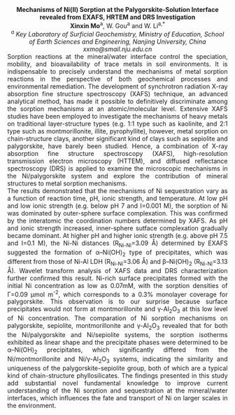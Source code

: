 <center><strong>Mechanisms of Ni(Ⅱ) Sorption at the Palygorskite-Solution Interface
revealed from EXAFS, HRTEM and DRS Investigation</strong>
<center><strong>Xinxin Mo</strong><sup>a</sup>, W. Gou<sup>a</sup> and W. Li<sup>a,*</sup>


<center><i><sup>a</sup> Key Laboratory of Surficial Geochemistry, Ministry of Education, School of Earth Sciences and Engineering, Nanjing University, China</i>

<center><i>xxmo@smail.nju.edu.cn</i>
<center style=text-align:justify>Sorption reactions at the mineral/water interface control the
speciation, mobility, and bioavailability of trace metals in soil
environments. It is indispensable to precisely understand the mechanisms
of metal sorption reactions in the perspective of both geochemical
processes and environmental remediation. The development of synchrotron
radiation X-ray absorption fine structure spectroscopy (XAFS) technique,
an advanced analytical method, has made it possible to definitively
discriminate among the sorption mechanisms at an atomic/molecular level. Extensive
XAFS studies have been employed to investigate the mechanisms of heavy
metals on traditional layer-structure types (e.g. 1:1 type such as
kaolinite, and 2:1 type such as montmorillonite, illite, pyrophyllite),
however, metal sorption on chain-structure clays, another significant
kind of clays such as sepiolite and palygorskite, have barely been
studied. Hence, a combination of X-ray absorption fine structure
spectroscopy (XAFS), high-resolution transmission electron microscopy
(HTTEM), and diffused reflectance spectroscopy (DRS) is applied to
examine the microscopic mechanisms in the Ni/palygorskite system and
explore the contribution of mineral structures to metal sorption
mechanisms.


<center style=text-align:justify>The results demonstrated that the mechanisms of Ni sequestration vary as
a function of reaction time, pH, ionic strength, and temperature. At low
pH and low ionic strength (e.g. below pH 7 and I=0.001 M), the sorption
of Ni was dominated by outer-sphere surface complexation. This was
confirmed by the interatomic the coordination numbers determined by
XAFS. As pH and ionic strength increased, inner-sphere sutface
complexation gradually became dominant. At higher pH and higher ionic
strength (e.g. above pH 7.5 and I=0.1 M), the Ni-Ni distances
    (R<sub>Ni-Ni</sub>=3.09 Å) determined by EXAFS suggested the formation of
α–Ni(OH)<sub>2</sub> type of precipitates, which was different from those of
    Ni-Al LDH (R<sub>Ni-Ni</sub>=3.06 Å) and β–Ni(OH)<sub>2</sub> (R<sub>Ni-Ni</sub>=3.13 Å). Wavelet
transform analysis of XAFS data and DRS characterization further
confirmed this result. Ni-rich surface precipitates formed with the
initial Ni concentration as low as 0.07mM, with the sorption densities
of Γ=0.09 μmol m<sup>-2</sup>, which corresponds to a 0.3% monolayer coverage for
palygorskite. This observation is to our surprise because surface
precipitates would not form at montmorillonite and γ-Al<sub>2</sub>O<sub>3</sub> at this
low level of Ni concentration. The comparation of Ni sorption mechanisms
on palygorskite, sepiolite, montmorillonite and γ-Al<sub>2</sub>O<sub>3</sub> revealed
that for both the Ni/palygorskite and Ni/sepiolite systems, the sorption
isotherms exhibited as linear shape and the precipitate phases were
determined to be α–Ni(OH)<sub>2</sub> precipitates, which significantly differed
from the Ni/montmorillonite and Ni/γ-Al<sub>2</sub>O<sub>3</sub> systems, indicating the
similarity and uniqueness of the palygorskite-sepiolite group, both of
which are a typical kind of chain-structure phyllosilicates. The
findings presented in this study add substantial novel fundamental
knowledge to improve current understanding of the Ni sorption and
sequestration at the mineral/water interfaces, which influences the fate
and transport of Ni on larger scales in the environment.


